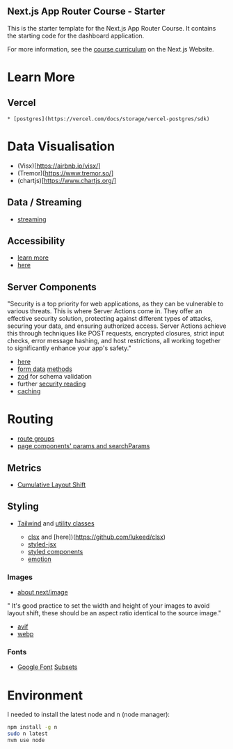 ## Next.js App Router Course - Starter

This is the starter template for the Next.js App Router Course. It contains the starting code for the dashboard application.

For more information, see the [course curriculum](https://nextjs.org/learn) on the Next.js Website.

# Learn More

## Vercel

    * [postgres](https://vercel.com/docs/storage/vercel-postgres/sdk)

# Data Visualisation
 * (Visx)[https://airbnb.io/visx/]
 * (Tremor)[https://www.tremor.so/]
 * (chartjs)[https://www.chartjs.org/]

## Data / Streaming
 * [streaming](https://nextjs.org/learn/dashboard-app/streaming)

## Accessibility
 * [learn more](https://web.dev/learn/accessibility/)
 * [here](https://nextjs.org/learn/dashboard-app/improving-accessibility)
 

## Server Components

 "Security is a top priority for web applications, as they can be vulnerable to various threats. This is where Server Actions come in. They offer an effective security solution, protecting against different types of attacks, securing your data, and ensuring authorized access. Server Actions achieve this through techniques like POST requests, encrypted closures, strict input checks, error message hashing, and host restrictions, all working together to significantly enhance your app's safety."
 
 * [here](https://nextjs.org/learn/dashboard-app/mutating-data)
 * [form data](https://developer.mozilla.org/en-US/docs/Web/API/FormData) [methods](https://developer.mozilla.org/en-US/docs/Web/API/FormData/append)
 * [zod](https://zod.dev/) for schema validation
 * further [security reading](https://nextjs.org/blog/security-nextjs-server-components-actions)
 * [caching](https://nextjs.org/docs/app/building-your-application/caching)

# Routing

 * [route groups](https://nextjs.org/docs/app/building-your-application/routing/route-groups)
 * [page components' params and searchParams](https://nextjs.org/docs/app/api-reference/file-conventions/page)
 

## Metrics
 * [Cumulative Layout Shift](https://web.dev/articles/cls)

## Styling
 * [Tailwind](https://nextjs.org/learn/dashboard-app/css-styling) and [utility classes](https://tailwindcss.com/docs/utility-first)

    * [clsx](https://www.npmjs.com/package/clsx) and [here])(https://github.com/lukeed/clsx)
    * [styled-jsx](https://github.com/vercel/styled-jsx)
    * [styled components](https://github.com/vercel/next.js/tree/canary/examples/with-styled-components)
    * [emotion](https://github.com/vercel/next.js/tree/canary/examples/with-emotion)
 
### Images

 * [about next/image](https://nextjs.org/learn/dashboard-app/optimizing-fonts-images)

" It's good practice to set the width and height of your images to avoid layout shift, these should be an aspect ratio identical to the source image."

 * [avif](https://developer.mozilla.org/en-US/docs/Web/Media/Formats/Image_types#avif_image)
 * [webp](https://developer.mozilla.org/en-US/docs/Web/Media/Formats/Image_types#webp)

### Fonts
 * [Google Font](https://fonts.google.com/) [Subsets](https://fonts.google.com/knowledge/glossary/subsetting)

# Environment

I needed to install the latest node and n (node manager):

```sh
npm install -g n
sudo n latest
nvm use node
```

